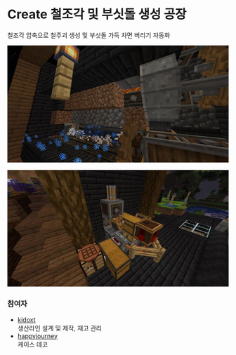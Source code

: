 # Create 철조각 및 부싯돌 생성 공장

철조각 압축으로 철주괴 생성 및 부싯돌 가득 차면 버리기 자동화

![메인1](../../asset/systems/create_iron_flint_steal_factory/main.jpg)  

![서브1](../../asset/systems/create_iron_flint_steal_factory/sub1.jpg)

### 참여자
<!-- tag_source_open:description:member_contribute -->
- [kidoxt](../members/kidoxt.md)  
생산라인 설계 및 제작, 재고 관리
- [happyjourney](../members/happyjourney.md)  
케이스 데코
<!-- tag_close-->